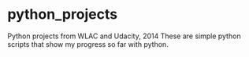 # python_projects
Python projects from WLAC and Udacity, 2014
These are simple python scripts that show my progress so far with python.
